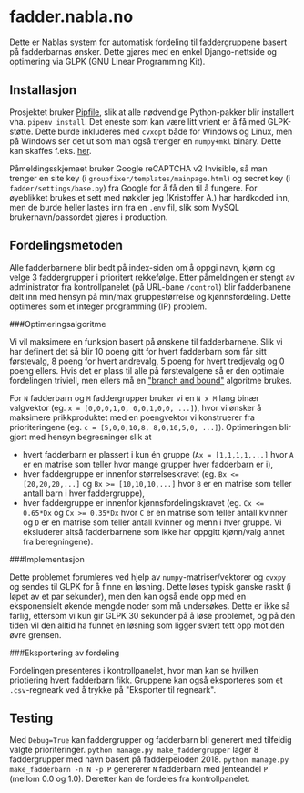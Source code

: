 # fadder.nabla.no #

Dette er Nablas system for automatisk fordeling til faddergruppene basert på fadderbarnas ønsker. Dette gjøres med en enkel Django-nettside og optimering via GLPK (GNU Linear Programming Kit).

## Installasjon

Prosjektet bruker [Pipfile](https://github.com/pypa/pipfile), slik at alle nødvendige Python-pakker blir installert vha. `pipenv install`. Det eneste som kan være litt vrient er å få med GLPK-støtte. Dette burde inkluderes med `cvxopt` både for Windows og Linux, men på Windows ser det ut som man også trenger en `numpy+mkl` binary. Dette kan skaffes f.eks. [her](https://www.lfd.uci.edu/~gohlke/pythonlibs/).

Påmeldingsskjemaet bruker Google reCAPTCHA v2 Invisible, så man trenger en site key (i `groupfixer/templates/mainpage.html`) og secret key (i `fadder/settings/base.py`) fra Google for å få den til å fungere. For øyeblikket brukes et sett med nøkkler jeg (Kristoffer A.) har hardkoded inn, men de burde heller lastes inn fra en `.env` fil, slik som MySQL brukernavn/passordet gjøres i production.

## Fordelingsmetoden

Alle fadderbarnene blir bedt på index-siden om å oppgi navn, kjønn og velge 3 faddergrupper i prioritert rekkefølge. Etter påmeldingen er stengt av administrator fra kontrollpanelet (på URL-bane `/control`) blir fadderbanene delt inn med hensyn på min/max gruppestørrelse og kjønnsfordeling. Dette optimeres som et integer programming (IP) problem.

###Optimeringsalgoritme

Vi vil maksimere en funksjon basert på ønskene til fadderbarnene. Slik vi har definert det så blir 10 poeng gitt for hvert fadderbarn som får sitt førstevalg, 8 poeng for hvert andrevalg, 5 poeng for hvert tredjevalg og 0 poeng ellers. Hvis det er plass til alle på førstevalgene så er den optimale fordelingen triviell, men ellers må en ["branch and bound"](https://en.wikipedia.org/wiki/Branch_and_bound) algoritme brukes.

For `N` fadderbarn og `M` faddergrupper bruker vi en `N x M` lang binær valgvektor (eg. `x = [0,0,0,1,0, 0,0,1,0,0, ...]`), hvor vi ønsker å maksimere prikkproduktet med en poengvektor vi konstruerer fra prioriteringene (eg. `c = [5,0,0,10,8, 8,0,10,5,0, ...]`). Optimeringen blir gjort med hensyn begresninger slik at

* hvert fadderbarn er plassert i kun én gruppe (`Ax = [1,1,1,1,...]` hvor `A` er en matrise som teller hvor mange grupper hver fadderbarn er i),
* hver faddergruppe er innenfor størrelseskravet (eg. `Bx <= [20,20,20,...]` og `Bx >= [10,10,10,...]` hvor `B` er en matrise som teller antall barn i hver faddergruppe),
* hver faddergruppe er innenfor kjønnsfordelingskravet (eg. `Cx <= 0.65*Dx` og `Cx >= 0.35*Dx` hvor `C` er en matrise som teller antall kvinner og `D` er en matrise som teller antall kvinner og menn i hver gruppe. Vi eksluderer altså fadderbarnene som ikke har oppgitt kjønn/valg annet fra beregningene).

###Implementasjon

Dette problemet forumleres  ved hjelp av `numpy`-matriser/vektorer og `cvxpy` og sendes til GLPK for å finne en løsning. Dette løses typisk ganske raskt (i løpet av et par sekunder), men den kan også ende opp med en eksponensielt økende mengde noder som må undersøkes. Dette er ikke så farlig, ettersom vi kun gir GLPK 30 sekunder på å løse problemet, og på den tiden vil den alltid ha funnet en løsning som ligger svært tett opp mot den øvre grensen.

###Eksportering av fordeling

Fordelingen presenteres i kontrollpanelet, hvor man kan se hvilken priotiering hvert fadderbarn fikk. Gruppene kan også eksporteres som et `.csv`-regneark ved å trykke på "Eksporter til regneark".

## Testing

Med `Debug=True` kan faddergrupper og fadderbarn bli generert med tilfeldig valgte prioriteringer. `python manage.py make_faddergrupper` lager 8 faddergrupper med navn basert på fadderpeioden 2018. `python manage.py make_fadderbarn -n N -p P` genererer `N` fadderbarn med jenteandel `P` (mellom 0.0 og 1.0). Deretter kan de fordeles fra kontrollpanelet.